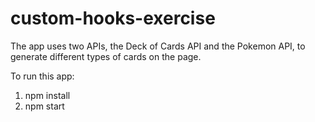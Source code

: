 # custom-hooks-exercise

The app uses two APIs, the Deck of Cards API and the Pokemon API, to generate different types of cards on the page.

To run this app:
1. npm install
2. npm start
